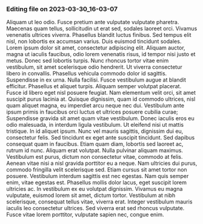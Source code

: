 

### Editing file on 2023-03-30_16-03-07

Aliquam ut leo odio. Fusce pretium ante vulputate vulputate pharetra. Maecenas quam tellus, sollicitudin ut erat sed, sodales laoreet orci. Vivamus venenatis ultrices viverra. Phasellus blandit luctus finibus. Sed tempus elit nisl, non lobortis ex accumsan varius. Duis euismod tincidunt sodales. Lorem ipsum dolor sit amet, consectetur adipiscing elit. Aliquam auctor, magna ut iaculis faucibus, odio lorem venenatis risus, id tempor nisi justo et metus. Donec sed lobortis turpis. Nunc rhoncus tortor vitae enim vestibulum, sit amet scelerisque odio hendrerit. Ut viverra consectetur libero in convallis. Phasellus vehicula commodo dolor id sagittis. Suspendisse in ex urna. Nulla facilisi. Fusce vestibulum augue at blandit efficitur.
Phasellus et aliquet turpis. Aliquam semper volutpat placerat. Fusce id libero eget nisl posuere feugiat. Nam elementum velit orci, sit amet suscipit purus lacinia at. Quisque dignissim, quam id commodo ultrices, nisl quam aliquet magna, eu imperdiet arcu neque nec dui. Vestibulum ante ipsum primis in faucibus orci luctus et ultrices posuere cubilia curae; Suspendisse gravida sit amet quam vitae vestibulum. Donec iaculis eros eu odio malesuada, in interdum ligula vestibulum. Ut eleifend nisi ut mattis tristique. In id aliquet ipsum. Nunc vel mauris sagittis, dignissim dui eu, consectetur felis. Sed tincidunt ex eget ante suscipit tincidunt. Sed dapibus consequat quam in faucibus. Etiam quam diam, lobortis sed laoreet ac, rutrum id nunc. Aliquam erat volutpat. Nulla pulvinar aliquam maximus.
Vestibulum est purus, dictum non consectetur vitae, commodo at felis. Aenean vitae nisi a nisl gravida porttitor eu a neque. Nam ultricies dui purus, commodo fringilla velit scelerisque sed. Etiam cursus sit amet tortor non posuere. Vestibulum interdum sagittis est nec egestas. Nam quis semper enim, vitae egestas est. Phasellus mollis dolor lacus, eget suscipit lorem ultricies ac. In vestibulum ex eu volutpat dignissim. Vivamus eu magna vulputate, euismod lorem sit amet, dictum tortor. Vestibulum at nibh scelerisque, consequat tellus vitae, viverra erat. Integer vestibulum mauris iaculis leo consectetur ultrices. Sed viverra erat sed rhoncus vulputate. Fusce vitae lorem porttitor, vulputate sapien nec, congue enim.



